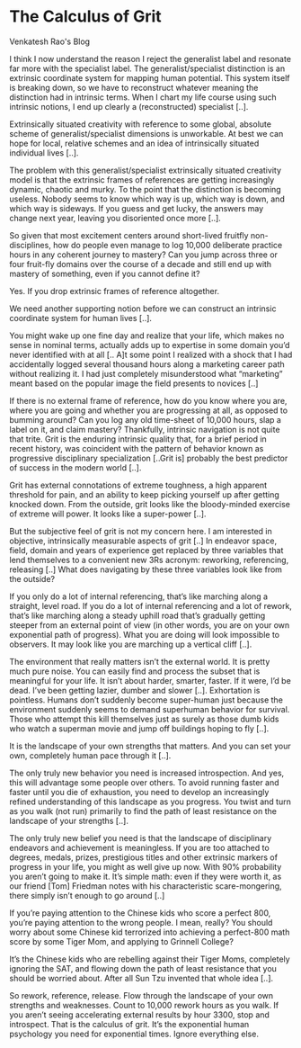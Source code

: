 # The Calculus of Grit

Venkatesh Rao's Blog

I think I now understand the reason I reject the generalist label and
resonate far more with the specialist label. The generalist/specialist
distinction is an extrinsic coordinate system for mapping human
potential. This system itself is breaking down, so we have to
reconstruct whatever meaning the distinction had in intrinsic
terms. When I chart my life course using such intrinsic notions, I end
up clearly a (reconstructed) specialist [..].

Extrinsically situated creativity with reference to some global,
absolute scheme of generalist/specialist dimensions is unworkable. At
best we can hope for local, relative schemes and an idea of
intrinsically situated individual lives [..].

The problem with this generalist/specialist extrinsically situated
creativity model is that the extrinsic frames of references are
getting increasingly dynamic, chaotic and murky. To the point that the
distinction is becoming useless. Nobody seems to know which way is up,
which way is down, and which way is sideways. If you guess and get
lucky, the answers may change next year, leaving you disoriented once
more [..].

So given that most excitement centers around short-lived fruitfly
non-disciplines, how do people even manage to log 10,000 deliberate
practice hours in any coherent journey to mastery? Can you jump across
three or four fruit-fly domains over the course of a decade and still
end up with mastery of something, even if you cannot define it?

Yes. If you drop extrinsic frames of reference altogether.

We need another supporting notion before we can construct an intrinsic
coordinate system for human lives [..].

You might wake up one fine day and realize that your life, which makes
no sense in nominal terms, actually adds up to expertise in some
domain you’d never identified with at all [.. A]t some point I
realized with a shock that I had accidentally logged several thousand
hours along a marketing career path without realizing it. I had just
completely misunderstood what “marketing” meant based on the popular
image the field presents to novices [..]

If there is no external frame of reference, how do you know where you
are, where you are going and whether you are progressing at all, as
opposed to bumming around? Can you log any old time-sheet of 10,000
hours, slap a label on it, and claim mastery? Thankfully, intrinsic
navigation is not quite that trite. Grit is the enduring intrinsic
quality that, for a brief period in recent history, was coincident
with the pattern of behavior known as progressive disciplinary
specialization [..Grit is] probably the best predictor of success in
the modern world [..].

Grit has external connotations of extreme toughness, a high apparent
threshold for pain, and an ability to keep picking yourself up after
getting knocked down. From the outside, grit looks like the
bloody-minded exercise of extreme will power. It looks like a
super-power [..].

But the subjective feel of grit is not my concern here. I am
interested in objective, intrinsically measurable aspects of grit [..]
In endeavor space, field, domain and years of experience get replaced
by three variables that lend themselves to a convenient new 3Rs
acronym: reworking, referencing, releasing [..] What does navigating
by these three variables look like from the outside?

If you only do a lot of internal referencing, that’s like marching
along a straight, level road. If you do a lot of internal referencing
and a lot of rework, that’s like marching along a steady uphill road
that’s gradually getting steeper from an external point of view (in
other words, you are on your own exponential path of progress). What
you are doing will look impossible to observers. It may look like you
are marching up a vertical cliff [..].

The environment that really matters isn’t the external world. It is
pretty much pure noise. You can easily find and process the subset
that is meaningful for your life. It isn’t about harder, smarter,
faster. If it were, I’d be dead. I’ve been getting lazier, dumber and
slower [..]. Exhortation is pointless. Humans don’t suddenly become
super-human just because the environment suddenly seems to demand
superhuman behavior for survival. Those who attempt this kill
themselves just as surely as those dumb kids who watch a superman
movie and jump off buildings hoping to fly [..].


It is the landscape of your own strengths that matters. And you can
set your own, completely human pace through it [..].

The only truly new behavior you need is increased introspection. And
yes, this will advantage some people over others. To avoid running
faster and faster until you die of exhaustion, you need to develop an
increasingly refined understanding of this landscape as you
progress. You twist and turn as you walk (not run) primarily to find
the path of least resistance on the landscape of your strengths [..].

The only truly new belief you need is that the landscape of
disciplinary endeavors and achievement is meaningless. If you are too
attached to degrees, medals, prizes, prestigious titles and other
extrinsic markers of progress in your life, you might as well give up
now. With 90% probability you aren’t going to make it. It’s simple
math: even if they were worth it, as our friend [Tom] Friedman notes
with his characteristic scare-mongering, there simply isn’t enough to
go around [..]

If you’re paying attention to the Chinese kids who score a perfect
800, you’re paying attention to the wrong people. I mean, really? You
should worry about some Chinese kid terrorized into achieving a
perfect-800 math score by some Tiger Mom, and applying to Grinnell
College?

It’s the Chinese kids who are rebelling against their Tiger Moms,
completely ignoring the SAT, and flowing down the path of least
resistance that you should be worried about. After all Sun Tzu
invented that whole idea [..].

So rework, reference, release. Flow through the landscape of your own
strengths and weaknesses. Count to 10,000 rework hours as you walk. If
you aren’t seeing accelerating external results by hour 3300, stop and
introspect. That is the calculus of grit. It’s the exponential human
psychology you need for exponential times. Ignore everything else.

